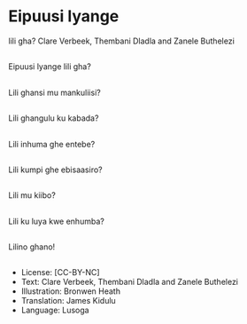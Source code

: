 # Eipuusi lyange
lili gha?
Clare Verbeek, Thembani
Dladla and Zanele
Buthelezi

##
Eipuusi lyange lili gha?


##
Lili ghansi mu
mankuliisi?


##
Lili ghangulu ku
kabada?


##
Lili inhuma ghe entebe?


##
Lili kumpi ghe
ebisaasiro?


##
Lili mu kiibo?


##
Lili ku luya kwe
enhumba?


##
Lilino ghano!


##
* License: [CC-BY-NC]
* Text: Clare Verbeek, Thembani Dladla and Zanele
Buthelezi
* Illustration: Bronwen Heath
* Translation: James Kidulu
* Language: Lusoga


